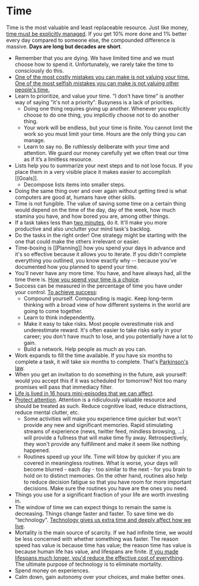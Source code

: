 # Time

Time is the most valuable and least replaceable resource. Just like money, [time must be explicitly managed](https://youtu.be/oTugjssqOT0). If you get 10% more done and 1% better every day compared to someone else, the compounded difference is massive. **Days are long but decades are short**.

- Remember that you are dying. We have limited time and we must choose how to spend it. Unfortunately, we rarely take the time to consciously do this.
- [One of the most costly mistakes you can make is not valuing your time. One of the most selfish mistakes you can make is not valuing other people's time.](https://www.lesswrong.com/posts/dEAmXSyXnpFFc9wgd/21-on-21)
- Learn to prioritize, and value your time. "I don't have time" is another way of saying "it's not a priority". Busyness is a lack of priorities.
	- Doing one thing requires giving up another. Whenever you explicitly choose to do one thing, you implicitly choose not to do another thing.
	- Your work will be endless, but your time is finite. You cannot limit the work so you must limit your time. Hours are the only thing you can manage.
	- Learn to say no. Be ruthlessly deliberate with your time and attention. We guard our money carefully yet we often treat our time as if it’s a limitless resource.
- Lists help you to summarize your next steps and to not lose focus. If you place them in a very visible place it makes easier to accomplish [[Goals]].
	- Decompose lists items into smaller steps.
- Doing the same thing over and over again without getting tired is what computers are good at, humans have other skills.
- Time is not fungible. The value of saving some time on a certain thing would depend on the time of the day, day of the week, how much stamina you have, and how bored you are, among other things.
- If a task takes less than [two minutes](https://jamesclear.com/how-to-stop-procrastinating), do it. It'll make you more productive and also unclutter your mind task's backlog.
- Do the tasks in the right order! One strategy might be starting with the one that could make the others irrelevant or easier.
- Time-boxing is [[Planning]] how you spend your days in advance and it's so effective because it allows you to iterate. If you didn't complete everything you outlined, you know exactly why -- because you've documented how you planned to spend your time.
- You'll never have any more time. You have, and have always had, all the time there is. [How you spend your time is a choice](https://leebyron.com/4000/).
- Success can be measured in the percentage of time you have under your control. [To achieve success](https://blog.samaltman.com/how-to-be-successful):
	- Compound yourself. Compounding is magic. Keep long-term thinking with a broad view of how different systems in the world are going to come together.
	- Learn to think independently.
	- Make it easy to take risks. Most people overestimate risk and underestimate reward. It's often easier to take risks early in your career; you don't have much to lose, and you potentially have a lot to gain.
	- Build a network. Help people as much as you can.
- Work expands to fill the time available. If you have six months to complete a task, it will take six months to complete. That's [Parkinson's law](https://en.wikipedia.org/wiki/Parkinson%27s_law).
- When you get an invitation to do something in the future, ask yourself: would you accept this if it was scheduled for tomorrow? Not too many promises will pass that immediacy filter.
- [Life is lived in 16 hours mini-episodes that we can affect](https://youtu.be/-dYgnvrvQ3M).
- [Protect attention](https://youtu.be/VpHyLG-sc4g). Attention is a ridiculously valuable resource and should be treated as such. Reduce cognitive load, reduce distractions, reduce mental clutter, etc.
	- Some activities will make you experience time quicker but won't provide any new and significant memories. Rapid stimulating streams of experience (news, twitter feed, mindless browsing, ...) will provide a fullness that will make time fly away. Retrospectively, they won't provide any fulfillment and make it seem like nothing happened.
	- Routines speed up your life. Time will blow by quicker if you are covered in meaningless routines. What is worse, your days will become blurred - each day - too similar to the next - for you brain to hold on to distinct memories. On the other hand, routines also help to reduce decision fatigue so that you have room for more important decisions. Make sure the routines you have are the ones you need.
- Things you use for a significant fraction of your life are worth investing in.
- The window of time we can expect things to remain the same is decreasing. Things change faster and faster. To save time we do "technology". [Technology gives us extra time and deeply affect how we live](https://youtu.be/zHL9GP_B30E).
- Mortality is the main source of scarcity. If we had infinite time, we would be less concerned with whether something was faster. The reason speed has value is because time has value; the reason time has value is because human life has value, and lifespans are finite. [If you made lifespans much longer, you'd reduce the effective cost of everything](https://balajis.com/the-purpose-of-technology/). The ultimate purpose of technology is to eliminate mortality.
- Spend money on experiences.
- Calm down, gain autonomy over your choices, and make better ones.
